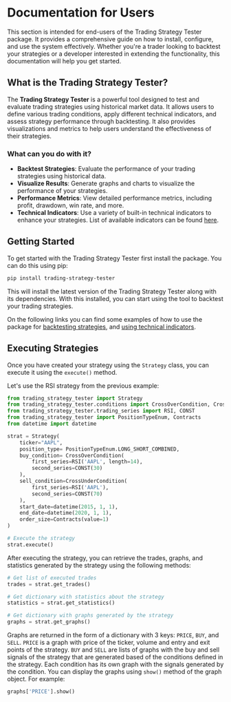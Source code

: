 # Documentation for Users

This section is intended for end-users of the Trading Strategy Tester package. It provides a comprehensive guide on how to install, configure, and use the system effectively. Whether you're a trader looking to backtest your strategies or a developer interested in extending the functionality, this documentation will help you get started.

## What is the Trading Strategy Tester?

The **Trading Strategy Tester** is a powerful tool designed to test and evaluate trading strategies using historical market data. It allows users to define various trading conditions, apply different technical indicators, and assess strategy performance through backtesting. It also provides visualizations and metrics to help users understand the effectiveness of their strategies.

### What can you do with it?

- **Backtest Strategies**: Evaluate the performance of your trading strategies using historical data.
- **Visualize Results**: Generate graphs and charts to visualize the performance of your strategies.
- **Performance Metrics**: View detailed performance metrics, including profit, drawdown, win rate, and more.
- **Technical Indicators**: Use a variety of built-in technical indicators to enhance your strategies. List of available indicators can be found [here](../dev/modules/indicators.md).

## Getting Started

To get started with the Trading Strategy Tester first install the package. You can do this using pip:

```bash
pip install trading-strategy-tester
```

This will install the latest version of the Trading Strategy Tester along with its dependencies. With this installed, you can start using the tool to backtest your trading strategies.

On the following links you can find some examples of how to use the package for [backtesting strategies](examples/strategy_examples.md), and [using technical indicators](examples/indicator_examples.md).

## Executing Strategies

Once you have created your strategy using the `Strategy` class, you can execute it using the `execute()` method.

Let's use the RSI strategy from the previous example:

```python
from trading_strategy_tester import Strategy
from trading_strategy_tester.conditions import CrossOverCondition, CrossUnderCondition
from trading_strategy_tester.trading_series import RSI, CONST
from trading_strategy_tester import PositionTypeEnum, Contracts
from datetime import datetime

strat = Strategy(
    ticker="AAPL",
    position_type= PositionTypeEnum.LONG_SHORT_COMBINED,
    buy_condition= CrossOverCondition(
        first_series=RSI('AAPL', length=14),
        second_series=CONST(30)
    ),
    sell_condition=CrossUnderCondition(
        first_series=RSI('AAPL'),
        second_series=CONST(70)
    ),
    start_date=datetime(2015, 1, 1),
    end_date=datetime(2020, 1, 1),
    order_size=Contracts(value=1)
)

# Execute the strategy
strat.execute()
```

After executing the strategy, you can retrieve the trades, graphs, and statistics generated by the strategy using the following methods:

```python
# Get list of executed trades
trades = strat.get_trades()

# Get dictionary with statistics about the strategy
statistics = strat.get_statistics()

# Get dictionary with graphs generated by the strategy
graphs = strat.get_graphs()
```

Graphs are returned in the form of a dictionary with 3 keys: `PRICE`, `BUY`, and `SELL`. `PRICE` is a graph with price of the ticker, volume and entry and exit points of the strategy. `BUY` and `SELL` are lists of graphs with the buy and sell signals of the strategy that are generated based of the conditions defined in the strategy. Each condition has its own graph with the signals generated by the condition. You can display the graphs using `show()` method of the graph object. For example:

```python
graphs['PRICE'].show()
```
